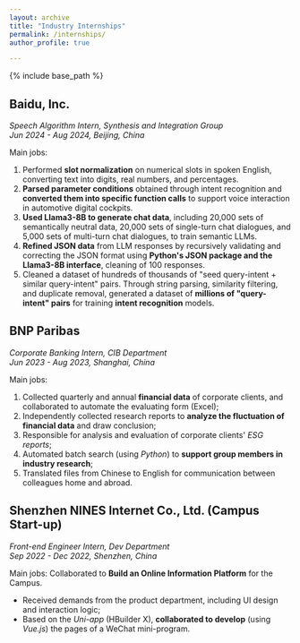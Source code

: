 ```yaml
---
layout: archive
title: "Industry Internships"
permalink: /internships/
author_profile: true

---
```


{% include base_path %}

## Baidu, Inc.
*Speech Algorithm Intern, Synthesis and Integration Group*  
*Jun 2024 - Aug 2024, Beijing, China*

Main jobs:
1. Performed **slot normalization** on numerical slots in spoken English, converting text into digits, real numbers, and percentages.
2. **Parsed parameter conditions** obtained through intent recognition and **converted them into specific function calls** to support voice interaction in automotive digital cockpits.
3. **Used Llama3-8B to generate chat data**, including 20,000 sets of semantically neutral data, 20,000 sets of single-turn chat dialogues, and 5,000 sets of multi-turn chat dialogues, to train semantic LLMs.
4. **Refined JSON data** from LLM responses by recursively validating and correcting the JSON format using **Python's JSON package and the Llama3-8B interface**, cleaning of 100 responses.
5. Cleaned a dataset of hundreds of thousands of "seed query-intent + similar query-intent" pairs. Through string parsing, similarity filtering, and duplicate removal, generated a dataset of **millions of "query-intent" pairs** for training **intent recognition** models.



## BNP Paribas
*Corporate Banking Intern, CIB Department*  
*Jun 2023 - Aug 2023, Shanghai, China*

Main jobs:
1. Collected quarterly and annual **financial data** of corporate clients, and collaborated to automate the evaluating form (Excel);
2. Independently collected research reports to **analyze the fluctuation of financial data** and draw conclusion;
3. Responsible for analysis and evaluation of corporate clients' *ESG reports*;
4. Automated batch search (using *Python*) to **support group members in industry research**;
5. Translated files from Chinese to English for communication between colleagues home and abroad.

## Shenzhen NINES Internet Co., Ltd. (Campus Start-up)
*Front-end Engineer Intern, Dev Department*  
*Sep 2022 - Dec 2022, Shenzhen, China*

Main jobs:
Collaborated to **Build an Online Information Platform** for the Campus.
* Received demands from the product department, including UI design and interaction logic;
* Based on the *Uni-app* (HBuilder X), **collaborated to develop** (using *Vue.js*) the pages of a WeChat mini-program.

